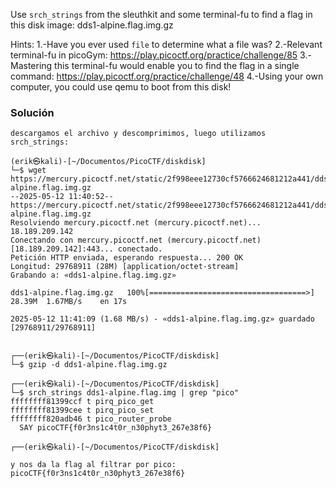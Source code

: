Use `srch_strings` from the sleuthkit and some terminal-fu to find a flag in this disk image: dds1-alpine.flag.img.gz

Hints:
1.-Have you ever used `file` to determine what a file was?
2.-Relevant terminal-fu in picoGym: https://play.picoctf.org/practice/challenge/85
3.-Mastering this terminal-fu would enable you to find the flag in a single command: https://play.picoctf.org/practice/challenge/48
4.-Using your own computer, you could use qemu to boot from this disk!

### Solución

```
descargamos el archivo y descomprimimos, luego utilizamos srch_strings:

(erik㉿kali)-[~/Documentos/PicoCTF/diskdisk]
└─$ wget https://mercury.picoctf.net/static/2f998eee12730cf5766624681212a441/dds1-alpine.flag.img.gz
--2025-05-12 11:40:52--  https://mercury.picoctf.net/static/2f998eee12730cf5766624681212a441/dds1-alpine.flag.img.gz
Resolviendo mercury.picoctf.net (mercury.picoctf.net)... 18.189.209.142
Conectando con mercury.picoctf.net (mercury.picoctf.net)[18.189.209.142]:443... conectado.
Petición HTTP enviada, esperando respuesta... 200 OK
Longitud: 29768911 (28M) [application/octet-stream]
Grabando a: «dds1-alpine.flag.img.gz»

dds1-alpine.flag.img.gz   100%[===================================>]  28.39M  1.67MB/s    en 17s     

2025-05-12 11:41:09 (1.68 MB/s) - «dds1-alpine.flag.img.gz» guardado [29768911/29768911]

                                                                                                      
┌──(erik㉿kali)-[~/Documentos/PicoCTF/diskdisk]
└─$ gzip -d dds1-alpine.flag.img.gz 
                                                                                                      
┌──(erik㉿kali)-[~/Documentos/PicoCTF/diskdisk]
└─$ srch_strings dds1-alpine.flag.img | grep "pico"
ffffffff81399ccf t pirq_pico_get
ffffffff81399cee t pirq_pico_set
ffffffff820adb46 t pico_router_probe
  SAY picoCTF{f0r3ns1c4t0r_n30phyt3_267e38f6}
                                                                                                      
┌──(erik㉿kali)-[~/Documentos/PicoCTF/diskdisk]

y nos da la flag al filtrar por pico: picoCTF{f0r3ns1c4t0r_n30phyt3_267e38f6}

```